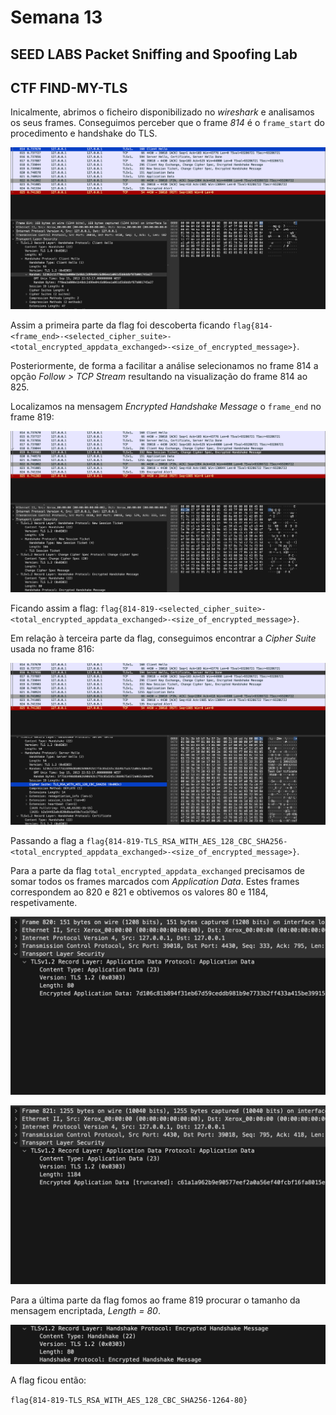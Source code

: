 # Semana 13

## SEED LABS Packet Sniffing and Spoofing Lab


## CTF FIND-MY-TLS

Inicalmente, abrimos o ficheiro disponibilizado no _wireshark_ e analisamos os seus frames. Conseguimos perceber que o frame _814_ é o ```frame_start``` do procedimento e handshake do TLS.

![image](assets/s13i1.png)

Assim a primeira parte da flag foi descoberta ficando ```flag{814-<frame_end>-<selected_cipher_suite>-<total_encrypted_appdata_exchanged>-<size_of_encrypted_message>}```.

Posteriormente, de forma a facilitar a análise selecionamos no frame 814 a opção _Follow > TCP Stream_ resultando na visualização do frame 814 ao 825.

Localizamos na mensagem _Encrypted Handshake Message_ o ```frame_end``` no frame 819:

![image](assets/s13i2.png)

Ficando assim a flag: ```flag{814-819-<selected_cipher_suite>-<total_encrypted_appdata_exchanged>-<size_of_encrypted_message>}```.

Em relação à terceira parte da flag, conseguimos encontrar a _Cipher Suite_ usada no frame 816:

![image](assets/s13i3.png)

Passando a flag a ```flag{814-819-TLS_RSA_WITH_AES_128_CBC_SHA256-<total_encrypted_appdata_exchanged>-<size_of_encrypted_message>}```.

Para a parte da flag ```total_encrypted_appdata_exchanged``` precisamos de somar todos os frames marcados com _Application Data_. Estes frames correspondem ao 820 e 821 e obtivemos os valores 80 e 1184, respetivamente.

![image](assets/s13i4.png)

![image](assets/s13i5.png)

Para a última parte da flag fomos ao frame 819 procurar o tamanho da mensagem encriptada, _Length = 80_.

![image](assets/s13i6.png)

A flag ficou então: 

```flag{814-819-TLS_RSA_WITH_AES_128_CBC_SHA256-1264-80}```